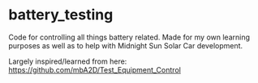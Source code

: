 # battery_testing

Code for controlling all things battery related.
Made for my own learning purposes as well as to help with Midnight Sun Solar Car development.

Largely inspired/learned from here: https://github.com/mbA2D/Test_Equipment_Control

